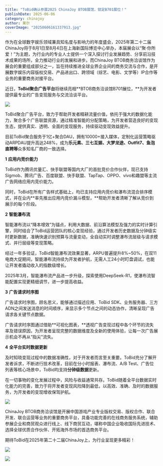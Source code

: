 ```yaml
---
title: "ToBid确认参展2025 ChinaJoy BTOB展馆，锁定B701展位！"
publishDate: 2025-06-06
category: chinajoy
author: 莱尔
coverImage: "20250606161337913.jpg"
---
```


作为在全球数字娱乐领域兼具知名度与影响力的年度盛会，2025年第二十二届ChinaJoy将于8月1日至8月4日在上海新国际博览中心举办，本届展会以“聚·你所爱！”为主题，为行业内的专业人士提供一个深入探讨行业发展趋势、分享前沿技术成果的场所，全力推动行业的发展和进步。而ChinaJoy BTOB商务洽谈馆作为展会的重要组成部分之一，旨在持续推进全球业界企业间的商务交流与合作，是开展数字娱乐内容版权交易、产品进出口、跨领域（综艺、电影、文学等）IP合作等业务的重要商务对接平台。

近日，**ToBid聚合广告平台**将继续亮相**BTOB商务洽谈馆B701展位，**为开发者提供最专业的广告变现服务与交流洽谈平台。

![](https://ec-net-1251389766.cos.ap-shanghai.myqcloud.com/wp-content/uploads/2025/06/20250606161346921.png)

ToBid聚合广告平台，致力于帮助开发者精耕流量价值，依托于强大的数据化能力，聚合多个广告联盟资源，通过精准智能的分配策略，为开发者营造良好的变现生态，提供真实、透明、全面的变现服务，持续驱动变现效益提升。

目前ToBid聚合服务于1亿+聚合DAU，拥有10000+接入媒体，定制化运营策略驱动ARPDAU提升高达248%，成为**乐元素、三七互娱、大梦龙途、Outfit7、鱼泡直聘等**众多知名厂商的一致选择。

**1** **应用内竞价能力**

ToBid作为腾讯优量汇、快手联盟等国内大厂的首批竞价合作伙伴，现已支持Sigmob、腾讯广告、百度联盟、快手联盟、TapTap、OPPO、vivo和趣盟等主流广告网络应用内竞价能力。

同时，ToBid在所有广告样式基础上，均已支持应用内竞价和瀑布流混合排序模式，并在业内**率先推出应用内竞价漏斗模型，**帮助开发者清晰了解从竞价到展示的每个阶段。

**2** **智能瀑布流**

智能瀑布流以“降本增效”为锚点，利用大数据、前沿算法模型及强力的实时计算引擎，同时结合了ToBid运营团队的核心变现经验，通过开发者历史数据及分钟级实时更新数据，准确快速识别预算与流量变动，全自动实时调整瀑布流层级与请求模式、并行层级等变现策略。

经过一年多验证，ToBid智能瀑布流效果显著，ARPU普遍提升8%~50%，在双11电商大促期间，智能瀑布流持续为开发者护航，无需人工24小时盯盘调试，也能让开发者撬动收入的指数级增长。

2025年3月，智能瀑布流产品进一步升级，探索使用DeepSeek-R1，使瀑布流智能配置实现更精细调节，进一步提高收益。

**3** **广告请求时序图**

广告请求时序图，顾名思义，能够通过描述应用、ToBid SDK、业务服务器、三方ADN之间发送消息的时间顺序，来显示多个节点之间的动态协作，清晰呈现广告请求各关键节点数据。

广告请求时序图通过借助**可视化图表，**透视广告变现过程中各个环节的流失率及错误原因，为开发者呈现完整的数据维度及全新的使用体验，让每一次广告展示机会不再从“指尖”流失。

**4** **全平台实时数据更新**

及时知晓变现过程中的数据准确性，对于开发者而言至关重要。ToBid充分了解开发者诉求，不断进行技术改革，目前在分小时报表、瀑布流、A/B Test、广告位列表等核心场景中，ToBid均支持**分钟级数据**更新。

在一切事物的变化发展过程中，风险与收益通常共存。ToBid随着全平台数据实时化能力的完善，致力于将开发者变现风险降到最低，以高效、准确、及时的数据服务，为开发者的变现增收保驾护航。

![](https://ec-net-1251389766.cos.ap-shanghai.myqcloud.com/wp-content/uploads/2025/06/20250606161353224.png)

ChinaJoy BTOB商务洽谈馆是开展中国游戏产业专业版权交易、版权合作、联合开发、联合运营等业务的重要商务平台，具备功能完善的在线商务服务系统，辅助参展企业和商贸观众进行线上、线下商贸互动，堪称中国企业吸收国际先进技术、选择全球优质合作伙伴、开拓海外市场的首选商务平台。

期待ToBid在2025年第二十二届ChinaJoy上，为行业呈现更多精彩！

![](https://ec-net-1251389766.cos.ap-shanghai.myqcloud.com/wp-content/uploads/2025/06/20250606161356245-730x1024.png)

![](https://ec-net-1251389766.cos.ap-shanghai.myqcloud.com/wp-content/uploads/2025/06/20250606161400886.png)
